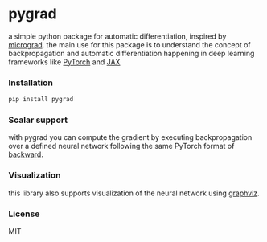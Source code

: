 # pygrad

a simple python package for automatic differentiation, inspired by [micrograd](https://github.com/karpathy/micrograd). the main use for this package is to understand the concept of backpropagation and automatic differentiation happening in deep learning frameworks like [PyTorch](https://pytorch.org) and [JAX](https://jax.readthedocs.io)

### Installation

```bash
pip install pygrad
```

### Scalar support

with pygrad you can compute the gradient by executing backpropagation over a defined neural network following the same PyTorch format of [backward](https://pytorch.org/docs/stable/autograd.html#torch.autograd.backward).


### Visualization

this library also supports visualization of the neural network using [graphviz](https://graphviz.org/).

### License

MIT
